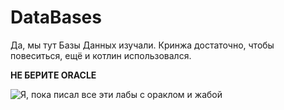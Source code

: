 # DataBases

Да, мы тут Базы Данных изучали. Кринжа достаточно, чтобы повеситься, ещё и котлин использовался.

**НЕ БЕРИТЕ ORACLE**

![Я, пока писал все эти лабы с ораклом и жабой](https://sun9-34.userapi.com/impg/iwQKil5xRH26JWBZf05PDxabBRIe03oEXWmZBA/kd58izSXe2M.jpg?size=857x443&quality=96&proxy=1&sign=4961d2a9e98cb6cf9b1793b56d06c2b3&type=album)

